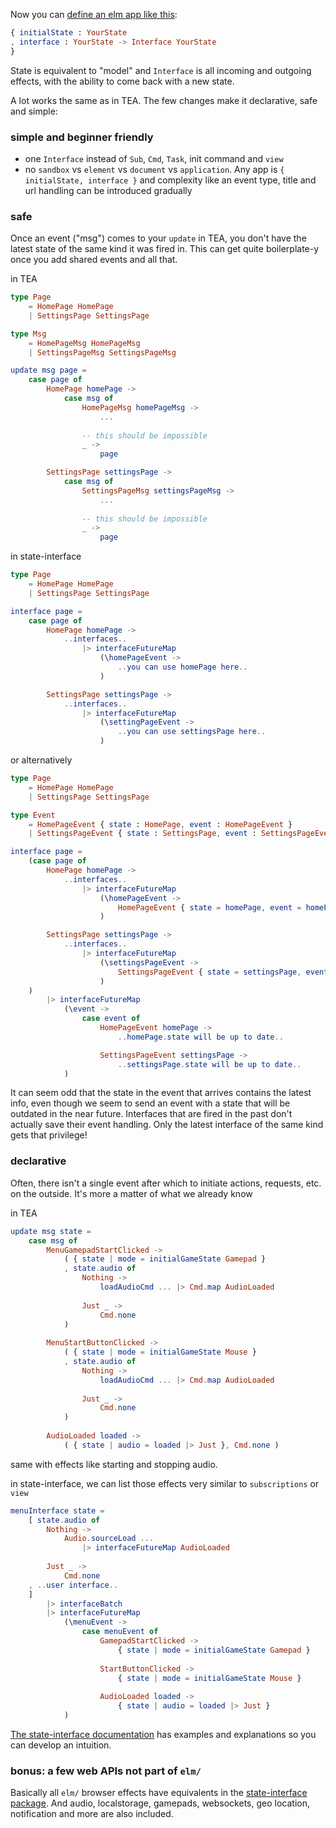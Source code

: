 Now you can [define an elm app like this](https://dark.elm.dmy.fr/packages/lue-bird/elm-state-interface/latest/):
```elm
{ initialState : YourState
, interface : YourState -> Interface YourState
}
```

State is equivalent to "model" and `Interface` is all incoming and outgoing effects,
with the ability to come back with a new state.

A lot works the same as in TEA. The few changes make it declarative, safe and simple:

### simple and beginner friendly
  - one `Interface` instead of `Sub`, `Cmd`, `Task`, init command and `view` 
  - no `sandbox` vs `element` vs `document` vs `application`. Any app is `{ initialState, interface }` and complexity like an event type, title and url handling can be introduced gradually

### safe
Once an event ("msg") comes to your `update` in TEA, you don't have the latest state of the same kind it was fired in.
This can get quite boilerplate-y once you add shared events and all that.

in TEA
```elm
type Page
    = HomePage HomePage
    | SettingsPage SettingsPage

type Msg
    = HomePageMsg HomePageMsg
    | SettingsPageMsg SettingsPageMsg

update msg page =
    case page of
        HomePage homePage ->
            case msg of
                HomePageMsg homePageMsg ->
                    ...
                
                -- this should be impossible
                _ ->
                    page

        SettingsPage settingsPage ->
            case msg of
                SettingsPageMsg settingsPageMsg ->
                    ...
                
                -- this should be impossible
                _ ->
                    page
```
in state-interface
```elm
type Page
    = HomePage HomePage
    | SettingsPage SettingsPage

interface page =
    case page of
        HomePage homePage ->
            ..interfaces..
                |> interfaceFutureMap
                    (\homePageEvent ->
                        ..you can use homePage here..
                    )

        SettingsPage settingsPage ->
            ..interfaces..
                |> interfaceFutureMap
                    (\settingPageEvent ->
                        ..you can use settingsPage here..
                    )
```
or alternatively
```elm
type Page
    = HomePage HomePage
    | SettingsPage SettingsPage

type Event
    = HomePageEvent { state : HomePage, event : HomePageEvent }
    | SettingsPageEvent { state : SettingsPage, event : SettingsPageEvent }

interface page =
    (case page of
        HomePage homePage ->
            ..interfaces..
                |> interfaceFutureMap
                    (\homePageEvent ->
                        HomePageEvent { state = homePage, event = homePageEvent }
                    )

        SettingsPage settingsPage ->
            ..interfaces..
                |> interfaceFutureMap
                    (\settingsPageEvent ->
                        SettingsPageEvent { state = settingsPage, event = settingsPageEvent }
                    )
    )
        |> interfaceFutureMap
            (\event ->
                case event of
                    HomePageEvent homePage ->
                        ..homePage.state will be up to date..

                    SettingsPageEvent settingsPage ->
                        ..settingsPage.state will be up to date..
            )
```
It can seem odd that the state in the event that arrives contains the latest info, even though we seem to send an event with a state that will be outdated in the near future.
Interfaces that are fired in the past don't actually save their event handling.
Only the latest interface of the same kind gets that privilege!

### declarative
Often, there isn't a single event after which to initiate actions, requests, etc. on the outside. It's more a matter of what we already know

in TEA
```elm
update msg state =
    case msg of
        MenuGamepadStartClicked ->
            ( { state | mode = initialGameState Gamepad }
            , state.audio of
                Nothing ->
                    loadAudioCmd ... |> Cmd.map AudioLoaded
                
                Just _ ->
                    Cmd.none
            )
        
        MenuStartButtonClicked ->
            ( { state | mode = initialGameState Mouse }
            , state.audio of
                Nothing ->
                    loadAudioCmd ... |> Cmd.map AudioLoaded
                
                Just _ ->
                    Cmd.none
            )
        
        AudioLoaded loaded ->
            ( { state | audio = loaded |> Just }, Cmd.none )
```
same with effects like starting and stopping audio.

in state-interface, we can list those effects very similar to `subscriptions` or `view`
```elm
menuInterface state =
    [ state.audio of
        Nothing ->
            Audio.sourceLoad ...
                |> interfaceFutureMap AudioLoaded
                
        Just _ ->
            Cmd.none
    , ..user interface..
    ]
        |> interfaceBatch
        |> interfaceFutureMap
            (\menuEvent ->
                case menuEvent of
                    GamepadStartClicked ->
                        { state | mode = initialGameState Gamepad }
                    
                    StartButtonClicked ->
                        { state | mode = initialGameState Mouse }
                    
                    AudioLoaded loaded ->
                        { state | audio = loaded |> Just }
            )
```
[The state-interface documentation](https://dark.elm.dmy.fr/packages/lue-bird/elm-state-interface/latest/) has examples and explanations so you can develop an intuition.

### bonus: a few web APIs not part of `elm/`
Basically all `elm/` browser effects have equivalents in the [state-interface package](https://dark.elm.dmy.fr/packages/lue-bird/elm-state-interface/latest/).
And audio, localstorage, gamepads, websockets, geo location, notification and more are also included.
